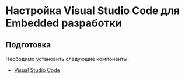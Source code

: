 # Настройка Visual Studio Code для Embedded разработки
## Подготовка
Неободимо установить следующие компоненты:
- [Visual Studio Code](https://code.visualstudio.com/)

